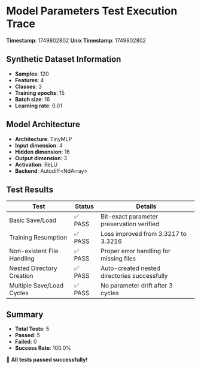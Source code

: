 # Model Parameters Test Execution Trace
**Timestamp**: 1749802802
**Unix Timestamp**: 1749802802

## Synthetic Dataset Information
- **Samples**: 120
- **Features**: 4
- **Classes**: 3
- **Training epochs**: 15
- **Batch size**: 16
- **Learning rate**: 0.01

## Model Architecture
- **Architecture**: TinyMLP
- **Input dimension**: 4
- **Hidden dimension**: 16
- **Output dimension**: 3
- **Activation**: ReLU
- **Backend**: Autodiff<NdArray<f32>>

## Test Results
| Test | Status | Details |
|------|--------|---------|
| Basic Save/Load | ✅ PASS | Bit-exact parameter preservation verified |
| Training Resumption | ✅ PASS | Loss improved from 3.3217 to 3.3216 |
| Non-existent File Handling | ✅ PASS | Proper error handling for missing files |
| Nested Directory Creation | ✅ PASS | Auto-created nested directories successfully |
| Multiple Save/Load Cycles | ✅ PASS | No parameter drift after 3 cycles |

## Summary
- **Total Tests**: 5
- **Passed**: 5
- **Failed**: 0
- **Success Rate**: 100.0%

🎉 **All tests passed successfully!**
